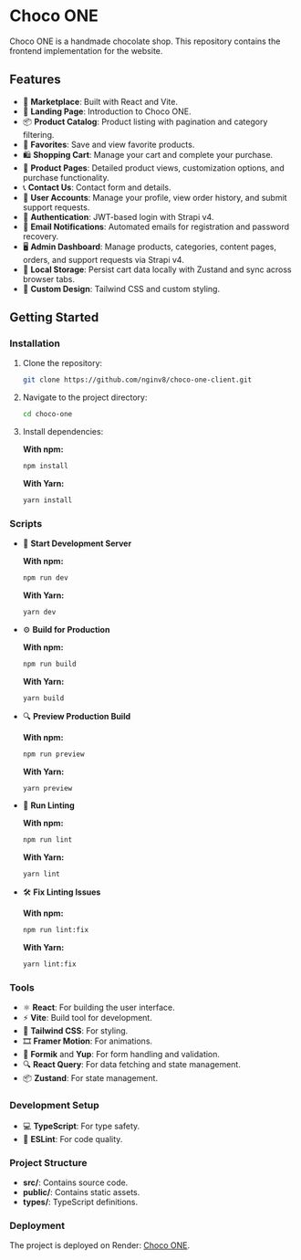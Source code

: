 # Choco ONE

Choco ONE is a handmade chocolate shop. This repository contains the frontend implementation for the website.

## Features

- 🛒 **Marketplace**: Built with React and Vite.
- 🌟 **Landing Page**: Introduction to Choco ONE.
- 📦 **Product Catalog**: Product listing with pagination and category filtering.
- 💖 **Favorites**: Save and view favorite products.
- 🛍️ **Shopping Cart**: Manage your cart and complete your purchase.
- 🍫 **Product Pages**: Detailed product views, customization options, and purchase functionality.
- 📞 **Contact Us**: Contact form and details.
- 👤 **User Accounts**: Manage your profile, view order history, and submit support requests.
- 🔑 **Authentication**: JWT-based login with Strapi v4.
- 📧 **Email Notifications**: Automated emails for registration and password recovery.
- 🖥️ **Admin Dashboard**: Manage products, categories, content pages, orders, and support requests via Strapi v4.
- 💾 **Local Storage**: Persist cart data locally with Zustand and sync across browser tabs.
- 🎨 **Custom Design**: Tailwind CSS and custom styling.

## Getting Started

### Installation

1. Clone the repository:

   ```bash
   git clone https://github.com/nginv8/choco-one-client.git
   ```

2. Navigate to the project directory:

   ```bash
   cd choco-one
   ```

3. Install dependencies:

   **With npm:**

   ```bash
   npm install
   ```

   **With Yarn:**

   ```bash
   yarn install
   ```

### Scripts

- 🚀 **Start Development Server**

  **With npm:**

  ```bash
  npm run dev
  ```

  **With Yarn:**

  ```bash
  yarn dev
  ```

- ⚙️ **Build for Production**

  **With npm:**

  ```bash
  npm run build
  ```

  **With Yarn:**

  ```bash
  yarn build
  ```

- 🔍 **Preview Production Build**

  **With npm:**

  ```bash
  npm run preview
  ```

  **With Yarn:**

  ```bash
  yarn preview
  ```

- 🧹 **Run Linting**

  **With npm:**

  ```bash
  npm run lint
  ```

  **With Yarn:**

  ```bash
  yarn lint
  ```

- 🛠️ **Fix Linting Issues**

  **With npm:**

  ```bash
  npm run lint:fix
  ```

  **With Yarn:**

  ```bash
  yarn lint:fix
  ```

### Tools

- ⚛️ **React**: For building the user interface.
- ⚡ **Vite**: Build tool for development.
- 🌈 **Tailwind CSS**: For styling.
- 🎞️ **Framer Motion**: For animations.
- 📝 **Formik** and **Yup**: For form handling and validation.
- 🔍 **React Query**: For data fetching and state management.
- 📦 **Zustand**: For state management.

### Development Setup

- 💻 **TypeScript**: For type safety.
- 🧹 **ESLint**: For code quality.

### Project Structure

- **src/**: Contains source code.
- **public/**: Contains static assets.
- **types/**: TypeScript definitions.

### Deployment

The project is deployed on Render: [Choco ONE](https://choco-one.onrender.com/).
